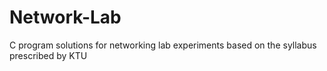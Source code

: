 # Network-Lab

C program solutions for networking lab experiments based on the syllabus prescribed by KTU
